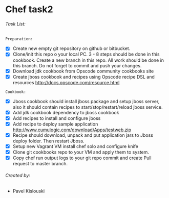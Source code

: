 # Chef task2

###### Task List:
`Preparation:`
- [x] Create new empty git repository on github or bitbucket.
- [x] Clone/init this repo o your local PC.  3 - 8 steps should be done in this cookbook. Create a new branch in this repo. All work should be done in this branch. Do not forget to commit and push your changes.   
- [x] Download jdk cookbook from Opscode community cookbooks site
- [x] Create jboss cookbook and recipes using Opscode recipe DSL and resources http://docs.opscode.com/resource.html

`Cookbook:`
- [x] Jboss cookbook should install jboss package and setup jboss server, also it should contain recipes to start/stop/restart/reload jboss service.
- [x] Add jdk cookbook dependency to jboss cookbook
- [x] Add recipes to install and configure jboss
- [x] Add recipe to deploy sample application http://www.cumulogic.com/download/Apps/testweb.zip
- [x] Recipe should download, unpack and put application jars to Jboss deploy folder. Then restart Jboss.
- [x] Setup new Vagrant VM install chef solo and configure knife
- [x] Clone git cookbooks repo to your VM and apply them to system. 
- [x] Copy chef run output logs to your git repo commit and create Pull request to master branch.

###### Created by:
- Pavel Kislouski
